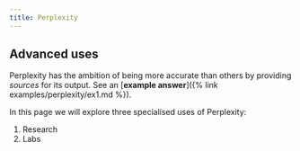 ```yaml
---
title: Perplexity
---
```


## Advanced uses

Perplexity has the ambition of being more accurate than others by providing *sources* for its output. 
See an [**example answer**]({% link examples/perplexity/ex1.md %}).

In this page we will explore three specialised uses of Perplexity:

1. Research
2. Labs

